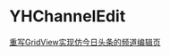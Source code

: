 # YHChannelEdit
[重写GridView实现仿今日头条的频道编辑页](https://g9yh.github.io/2017/10/17/%E3%80%90Android%E3%80%91%E9%87%8D%E5%86%99GridView%E5%AE%9E%E7%8E%B0%E4%BB%BF%E4%BB%8A%E6%97%A5%E5%A4%B4%E6%9D%A1%E7%9A%84%E9%A2%91%E9%81%93%E7%BC%96%E8%BE%91%E9%A1%B5(1)/)
